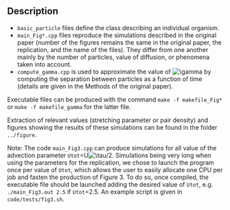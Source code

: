 ## Description

* `basic_particle` files define the class describing an individual organism. 
* `main_Fig*.cpp` files reproduce the simulations described in the original paper (number of the figures remains the same in the original paper, the replication, and the name of the files). They differ from one another mainly by the number of particles, value of diffusion, or phenomena taken into account. 
* `compute_gamma.cpp` is used to approximate the value of ![\gamma](https://latex.codecogs.com/svg.latex?\gamma) by computing the separation between particles as a function of time (details are given in the Methods of the original paper). 

Executable files can be produced with the command `make -f makefile_Fig*` or `make -f makefile_gamma` for the latter file.

Extraction of relevant values (stretching parameter or pair density) and figures showing the results of these simulations can be found in the folder `../figure`.

Note: The code `main_Fig3.cpp` can produce simulations for all value of the advection parameter `Utot`=U![\tau](https://latex.codecogs.com/svg.latex?\tau)/2. Simulations being very long when using the parameters for the replication, we chose to launch the program once per value of `Utot`, which allows the user to easily allocate one CPU per job and fasten the production of Figure 3. To do so, once compiled, the executable file should be launched adding the desired value of `Utot`, e.g. `./main_Fig3.out 2.5` if `Utot`=2.5. An example script is given in `code/tests/fig3.sh`.
